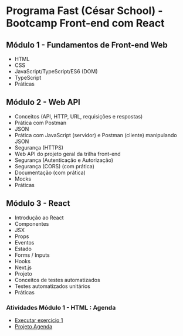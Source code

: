 # Programa Fast (César School) - Bootcamp Front-end com React

## Módulo 1 - Fundamentos de Front-end Web
- HTML
- CSS
- JavaScript/TypeScript/ES6 (DOM)
- TypeScript
- Práticas

## Módulo 2 - Web API
- Conceitos (API, HTTP, URL, requisições e respostas)
- Prática com Postman
- JSON
- Prática com JavaScript (servidor) e Postman (cliente) manipulando JSON
- Segurança (HTTPS)
- Web API do projeto geral da trilha front-end
- Segurança (Autenticação e Autorização)
- Segurança (CORS) (com prática)
- Documentação (com prática)
- Mocks
- Práticas

## Módulo 3 - React
- Introdução ao React
- Componentes
- JSX
- Props
- Eventos
- Estado
- Forms / Inputs
- Hooks
- Next.js
- Projeto
- Conceitos de testes automatizados
- Testes automatizados unitários
- Práticas

### Atividades Módulo 1 - HTML : Agenda

- [Executar exercício 1](https://github.com/nayarakarinearaujo/CursoFastFront-End/Aulas/Fundamentos/Aula001-HTML/aula.html)
- [Projeto Agenda](https://github.com/nayarakarinearaujo/CursoFastFront-End/tree/main/Aula001-HTML)

